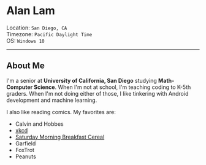 # Alan Lam

Location: `San Diego, CA`  
Timezone: `Pacific Daylight Time`  
OS: `Windows 10`

* * *

## About Me
I'm a senior at **University of California, San Diego** studying **Math-Computer Science**. When I'm not at school, I'm teaching coding to K-5th graders. When I'm not doing either of those, I like tinkering with Android development and machine learning.

I also like reading comics. My favorites are:
* Calvin and Hobbes  
* [xkcd](https://xkcd.com/)  
* [Saturday Morning Breakfast Cereal](https://www.smbc-comics.com/)  
* Garfield  
* FoxTrot  
* Peanuts  
